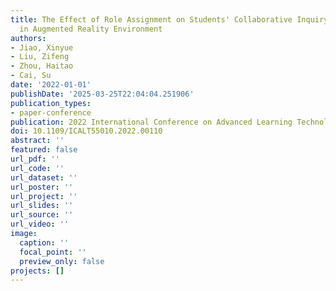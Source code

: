 ```yaml
---
title: The Effect of Role Assignment on Students' Collaborative Inquiry-based Learning
  in Augmented Reality Environment
authors:
- Jiao, Xinyue
- Liu, Zifeng
- Zhou, Haitao
- Cai, Su
date: '2022-01-01'
publishDate: '2025-03-25T22:04:04.251906'
publication_types:
- paper-conference
publication: 2022 International Conference on Advanced Learning Technologies (ICALT)
doi: 10.1109/ICALT55010.2022.00110
abstract: ''
featured: false
url_pdf: ''
url_code: ''
url_dataset: ''
url_poster: ''
url_project: ''
url_slides: ''
url_source: ''
url_video: ''
image:
  caption: ''
  focal_point: ''
  preview_only: false
projects: []
---
```


